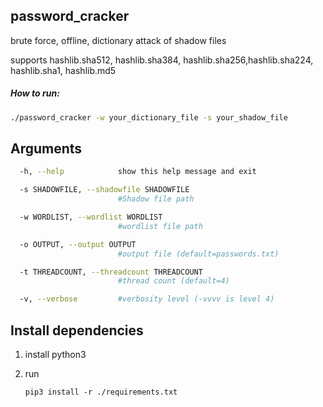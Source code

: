 password_cracker
----------------
brute force, offline, dictionary attack of shadow files

supports hashlib.sha512, hashlib.sha384, hashlib.sha256,hashlib.sha224, hashlib.sha1, hashlib.md5


##### How to run:

```bash
./password_cracker -w your_dictionary_file -s your_shadow_file
```

## Arguments
```bash
  -h, --help            show this help message and exit

  -s SHADOWFILE, --shadowfile SHADOWFILE
                        #Shadow file path

  -w WORDLIST, --wordlist WORDLIST
                        #wordlist file path

  -o OUTPUT, --output OUTPUT
                        #output file (default=passwords.txt)

  -t THREADCOUNT, --threadcount THREADCOUNT
                        #thread count (default=4)

  -v, --verbose         #verbosity level (-vvvv is level 4)
```
## Install dependencies

 1. install python3

 2. run 
  
      `pip3 install -r ./requirements.txt`